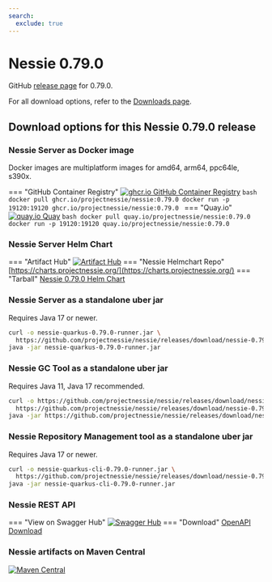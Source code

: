 ```yaml
---
search:
  exclude: true
---
```

# Nessie 0.79.0

GitHub [release page](https://github.com/projectnessie/nessie/releases/tag/nessie-0.79.0) for 0.79.0.

For all download options, refer to the [Downloads page](../downloads/index.md).


## Download options for this Nessie 0.79.0 release

### Nessie Server as Docker image

Docker images are multiplatform images for amd64, arm64, ppc64le, s390x.

=== "GitHub Container Registry"
    [![ghcr.io GitHub Container Registry](https://img.shields.io/maven-central/v/org.projectnessie.nessie/nessie?label=ghcr.io+Docker&logo=docker&color=3f6ec6&style=for-the-badge&logoColor=white)](https://ghcr.io/projectnessie/nessie)
    ```bash
    docker pull ghcr.io/projectnessie/nessie:0.79.0
    docker run -p 19120:19120 ghcr.io/projectnessie/nessie:0.79.0
    ```
=== "Quay.io"
    [![quay.io Quay](https://img.shields.io/maven-central/v/org.projectnessie.nessie/nessie?label=quay.io+Docker&logo=docker&color=3f6ec6&style=for-the-badge&logoColor=white)](https://quay.io/repository/projectnessie/nessie?tab=tags)
    ```bash
    docker pull quay.io/projectnessie/nessie:0.79.0
    docker run -p 19120:19120 quay.io/projectnessie/nessie:0.79.0
    ```

### Nessie Server Helm Chart

=== "Artifact Hub"
    [![Artifact Hub](https://img.shields.io/endpoint?url=https://artifacthub.io/badge/repository/nessie&color=3f6ec6&labelColor=&style=for-the-badge&logoColor=white)](https://artifacthub.io/packages/search?repo=nessie)
=== "Nessie Helmchart Repo"
    [https://charts.projectnessie.org/](https://charts.projectnessie.org/)
=== "Tarball"
    [Nessie 0.79.0 Helm Chart](https://github.com/projectnessie/nessie/releases/download/nessie-0.79.0/nessie-helm-0.79.0.tgz)

### Nessie Server as a standalone uber jar

Requires Java 17 or newer.

```bash
curl -o nessie-quarkus-0.79.0-runner.jar \
  https://github.com/projectnessie/nessie/releases/download/nessie-0.79.0/nessie-quarkus-0.79.0-runner.jar
java -jar nessie-quarkus-0.79.0-runner.jar
```

### Nessie GC Tool as a standalone uber jar

Requires Java 11, Java 17 recommended.

```bash
curl -o https://github.com/projectnessie/nessie/releases/download/nessie-0.79.0/nessie-gc-0.79.0 \
  https://github.com/projectnessie/nessie/releases/download/nessie-0.79.0/https://github.com/projectnessie/nessie/releases/download/nessie-0.79.0/nessie-gc-0.79.0
java -jar https://github.com/projectnessie/nessie/releases/download/nessie-0.79.0/nessie-gc-0.79.0
```

### Nessie Repository Management tool as a standalone uber jar

Requires Java 17 or newer.

```bash
curl -o nessie-quarkus-cli-0.79.0-runner.jar \
  https://github.com/projectnessie/nessie/releases/download/nessie-0.79.0/nessie-quarkus-cli-0.79.0-runner.jar
java -jar nessie-quarkus-cli-0.79.0-runner.jar
```

### Nessie REST API

=== "View on Swagger Hub"
    [![Swagger Hub](https://img.shields.io/badge/swagger%20hub-nessie-3f6ec6?style=for-the-badge&logo=swagger&link=https%3A%2F%2Fapp.swaggerhub.com%2Fapis%2Fprojectnessie%2Fnessie)](https://app.swaggerhub.com/apis/projectnessie/nessie/0.79.0)
=== "Download"
    [OpenAPI Download](https://github.com/projectnessie/nessie/releases/download/nessie-0.79.0/nessie-openapi-0.79.0.yaml)

### Nessie artifacts on Maven Central

[![Maven Central](https://img.shields.io/maven-central/v/org.projectnessie.nessie/nessie?label=Maven%20Central&logo=apachemaven&color=3f6ec6&style=for-the-badge&logoColor=white)](https://search.maven.org/artifact/org.projectnessie.nessie/nessie)

